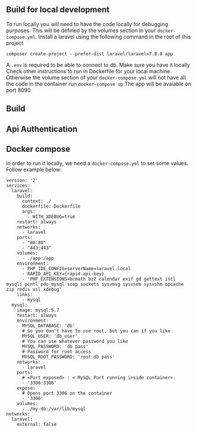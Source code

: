 ## Build for local development
To run locally you will need to have the code locally for debugging purposes. This will be defined by the volumes section in your `docker-compose.yml`.
Install a laravel using the following command in the root of this project

`composer create-project --prefer-dist laravel/laravel=7.0.0 app`

A `.env` is required to be able to connect to db. Make sure you have it locally
Check other instructions to run in Dockerfile for your local machine. Otherwise the volume section of your `docker-compose.yml` will not have all the code in the container 
run `docker-compose up`
The app will be avaiable on port 8090
## Build 

## Api Authentication


## Docker compose
in order to run it locally, we need a `docker-compose.yml` to set some values. Follow example below:

```$xslt
version: '2'
services:
  laravel:
    build:
      context: ./
      dockerfile: Dockerfile
      args:
        - WITH_XDEBUG=true
    restart: always
    networks:
      - laravel
    ports:
      - "80:80"
      - "443:443"
    volumes:
      - ./app:/app
    environment:
      - PHP_IDE_CONFIG=serverName=laravel.local
      - RAPID_API_KEY={rapid-api-key}
      - 'PHP_EXTENSIONS=bcmath bz2 calendar exif gd gettext intl mysqli pcntl pdo_mysql soap sockets sysvmsg sysvsem sysvshm opcache zip redis xsl xdebug'
    links:
      - mysql
  mysql:
    image: mysql:5.7
    restart: always
    environment:
      MYSQL_DATABASE: 'db'
      # So you don't have to use root, but you can if you like
      MYSQL_USER: 'db_user'
      # You can use whatever password you like
      MYSQL_PASSWORD: 'db pass'
      # Password for root access
      MYSQL_ROOT_PASSWORD: 'root db pass'
    networks:
      - laravel
    ports:
      # <Port exposed> : < MySQL Port running inside container>
      - '3306:3306'
    expose:
      # Opens port 3306 on the container
      - '3306'
    volumes:
      - ./my-db:/var/lib/mysql
networks:
  laravel:
    external: false



``` 